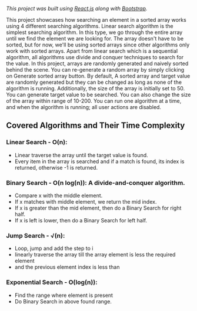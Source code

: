   *This project was built using [React.js](https://reactjs.org/) along with [Bootstrap](https://getbootstrap.com/).* 

This project showcases how searching an element in a sorted array works  using  4 different searching algorithms.  Linear search algorithm is the simplest searching algorithm. In this type, we go through the entire array until we find the element we are looking  for.   The array doesn't have to be sorted, but for now, we'll be using  sorted arrays since other algorithms only work with sorted arrays. Apart from linear search which is a sequential algorithm, all algorithms use divide and conquer techniques to search for the value.
In this  project, arrays are randomly generated and naively sorted behind the scene. You can re-generate a random array by simply clicking on Generate sorted array button.
By default,  A sorted array and target value are randomly generated but they can be changed as long as  none of the algorithm is running. Additionally,  the size of the array is initially set to 50. You can generate target value to be searched. You can also change the size of the array within range of 10-200.  You can run one algorithm at a time, and when the algorithm is running; all user actions are disabled. 

## Covered Algorithms and Their Time Complexity

### Linear Search  - O(n): 
- Linear traverse the array until the target value is found.
-  Every item in the array is searched and if a  match is found, its index is returned, otherwise -1 is returned.  
### Binary Search - O(n log(n)):  A divide-and-conquer algorithm.
- Compare x with the middle element.
- If x matches with middle element, we return the mid index.
- If x is greater than the mid element, then do a Binary Search for right half.
- If x is left is lower, then do a Binary Search for left half.
### Jump Search  - √(n):
- Loop, jump and add the step to i
- linearly traverse the array till the array element is less the required element 
- and the previous element index is less than 
### Exponential Search - O(log(n)): 
- Find the range where element is present
- Do Binary Search in above found range.